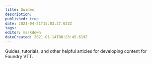 ```yaml
---
title: Guides
description: 
published: true
date: 2021-04-21T15:03:37.022Z
tags: 
editor: markdown
dateCreated: 2021-01-14T08:23:45.619Z
---
```


Guides, tutorials, and other helpful articles for developing content for Foundry VTT.